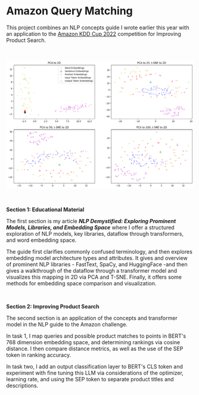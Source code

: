 # Amazon Query Matching

This project combines an NLP concepts guide I wrote earlier this year with an application to the [Amazon KDD Cup 2022](https://github.com/amazon-science/esci-data) competition for Improving Product Search.

<br>

![Input and Output Vectors in Embedding Space - 2D](plots/input_output_embeddings_2d.png)

<br>

**Section 1: Educational Material**

The first section is my article ***NLP Demystified: Exploring Prominent Models, Libraries, and Embedding Space*** where I offer a structured exploration of NLP models, key libraries, dataflow through transformers, and word embedding space.

The guide first clarifies commonly confused terminology, and then explores embedding model architecture types and attributes. It gives and overview of prominent NLP libraries - FastText, SpaCy, and HuggingFace -and then gives a walkthrough of the dataflow through a transformer model and visualizes this mapping in 2D via PCA and T-SNE. Finally, it offers some methods for embedding space comparison and visualization.

<br>

**Section 2: Improving Product Search**

The second section is an application of the concepts and transformer model in the NLP guide to the Amazon challenge.

In task 1, I map queries and possible product matches to points in BERT's 768 dimension embedding space, and determining rankings via cosine distance. I then compare distance metrics, as well as the use of the SEP token in ranking accuracy.

In task two, I add an output classification layer to BERT's CLS token and experiment with fine tuning this LLM via considerations of the optimizer, learning rate, and using the SEP token to separate product titles and descriptions.